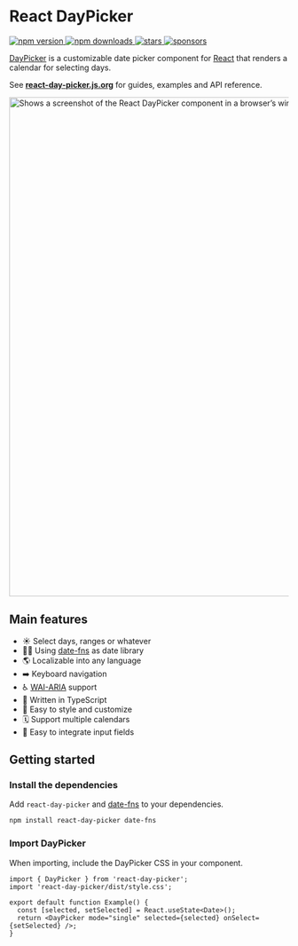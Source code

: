 # React DayPicker

<a href="https://www.npmjs.com/package/react-day-picker">
  <img src="https://img.shields.io/npm/v/react-day-picker.svg?style=flat-square" alt="npm version"/>
</a> <a href="http://npm-stat.com/charts.html?package=react-day-picker">
  <img src="https://img.shields.io/npm/dm/react-day-picker.svg?style=flat-square" alt="npm downloads"/>
</a> <a href="https://github.com/gpbl/react-day-picker/stargazers">
<img src="https://img.shields.io/github/stars/gpbl/react-day-picker?style=flat-square" alt="stars"/>
</a> <a href="https://github.com/sponsors/gpbl">
  <img src="https://img.shields.io/github/sponsors/gpbl?style=flat-square" alt="sponsors"/>
</a>

[DayPicker](http://react-day-picker.js.org) is a customizable date picker component for [React](https://reactjs.org) that renders a calendar for selecting days.

See **[react-day-picker.js.org](http://react-day-picker.js.org)** for guides, examples and API reference.

<a href="http://react-day-picker.js.org">
  <picture>
    <source media="(prefers-color-scheme: dark)" srcSet="https://user-images.githubusercontent.com/120693/188241991-19d0e8a1-230a-48c8-8477-3c90d4e36197.png"/>
    <source media="(prefers-color-scheme: light)" srcSet="https://user-images.githubusercontent.com/120693/188238076-311ec6d1-503d-4c21-8ffe-d89faa60e40f.png"/>
    <img alt="Shows a screenshot of the React DayPicker component in a browser’s window." width="900" />
  </picture>
</a>

## Main features

- ☀️ Select days, ranges or whatever
- 🧘‍♀️ Using [date-fns](http://date-fns.org) as date library
- 🌎 Localizable into any language
- ➡️ Keyboard navigation
- ♿️ [WAI-ARIA](https://developer.mozilla.org/en-US/docs/Web/Accessibility/ARIA) support
- 🤖 Written in TypeScript
- 🎨 Easy to style and customize
- 🗓 Support multiple calendars
- 📄 Easy to integrate input fields

## Getting started

### Install the dependencies

Add `react-day-picker` and [date-fns](https://date-fns.org) to your dependencies.

```sh npm2yarn
npm install react-day-picker date-fns
```

### Import DayPicker

When importing, include the DayPicker CSS in your component.

```tsx
import { DayPicker } from 'react-day-picker';
import 'react-day-picker/dist/style.css';

export default function Example() {
  const [selected, setSelected] = React.useState<Date>();
  return <DayPicker mode="single" selected={selected} onSelect={setSelected} />;
}
```
